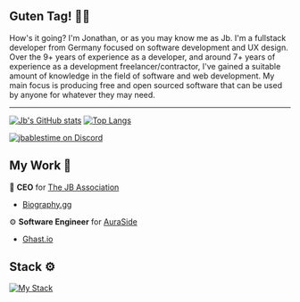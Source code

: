 ## Guten Tag! 👋🏻
How's it going? I'm Jonathan, or as you may know me as Jb. I'm a fullstack developer from Germany focused on software development and UX design. Over the 9+ years of experience as a developer, and around 7+ years of experience as a development freelancer/contractor, I've gained a suitable amount of knowledge in the field of software and web development. My main focus is producing free and open sourced software that can be used by anyone for whatever they may need.

---
[![Jb's GitHub stats](https://github-readme-stats.vercel.app/api?username=Jbablestime&theme=radical)](https://biography.gg/)
[![Top Langs](https://github-readme-stats.vercel.app/api/top-langs/?username=Jbablestime&theme=radical)](https://biography.gg/)

[![jbablestime on Discord](https://lanyard.cnrad.dev/api/750454372650975232)](https://discord.gg/biosite)

## My Work 💼
🎩 **CEO** for [The JB Association](https://github.com/The-JB-Association)
- [Biography.gg](https://biography.gg/)
  
⚙️ **Software Engineer** for [AuraSide](https://github.com/AuraSide)  
-   [Ghast.io](https://ghast.io/)

## Stack ⚙️
[![My Stack](https://skillicons.dev/icons?i=js,html,css,ts,react,vue,angular,vite,tauri,cloudflare,express,tailwindcss,bootstrap,lua,discordjs,python,nest,next,nginx,php,sqlite,postgres,ubuntu&perline=10)](https://skillicons.dev)
